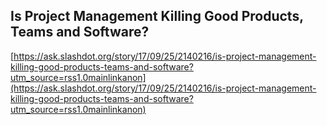 ## Is Project Management Killing Good Products, Teams and Software?
  
  [https://ask.slashdot.org/story/17/09/25/2140216/is-project-management-killing-good-products-teams-and-software?utm_source=rss1.0mainlinkanon](https://ask.slashdot.org/story/17/09/25/2140216/is-project-management-killing-good-products-teams-and-software?utm_source=rss1.0mainlinkanon)